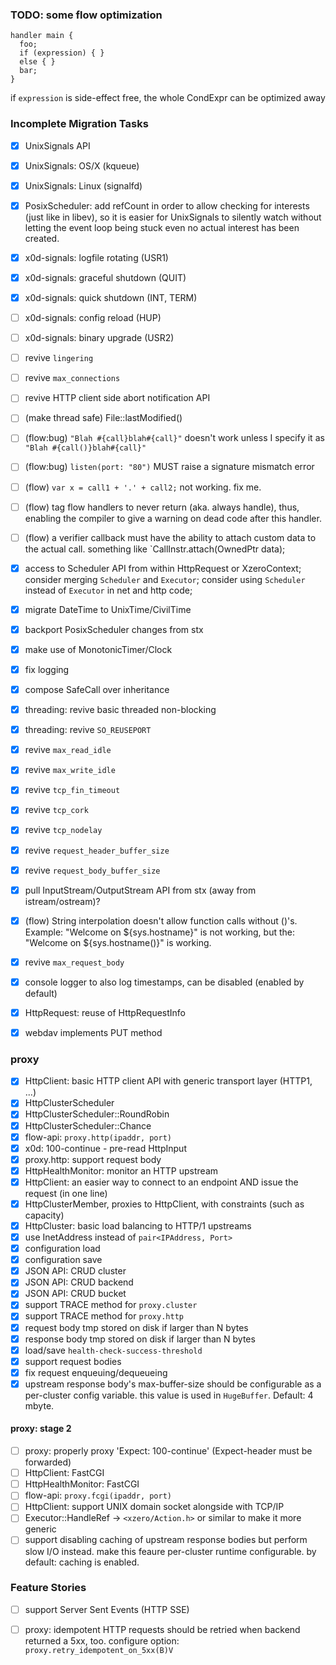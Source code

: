 ### TODO: some flow optimization

```!flow
handler main {
  foo;
  if (expression) { }
  else { }
  bar;
}
```

if `expression` is side-effect free, the whole CondExpr can be optimized away

### Incomplete Migration Tasks

- [x] UnixSignals API
- [x] UnixSignals: OS/X (kqueue)
- [x] UnixSignals: Linux (signalfd)
- [x] PosixScheduler: add refCount in order to allow checking for interests
      (just like in libev), so it is easier for UnixSignals to silently
      watch without letting the event loop being stuck even no actual
      interest has been created.
- [x] x0d-signals: logfile rotating (USR1)
- [x] x0d-signals: graceful shutdown (QUIT)
- [x] x0d-signals: quick shutdown (INT, TERM)
- [ ] x0d-signals: config reload (HUP)
- [ ] x0d-signals: binary upgrade (USR2)

- [ ] revive `lingering`
- [ ] revive `max_connections`
- [ ] revive HTTP client side abort notification API
- [ ] (make thread safe) File::lastModified()
- [ ] (flow:bug) `"Blah #{call}blah#{call}"` doesn't work
      unless I specify it as `"Blah #{call()}blah#{call}"`
- [ ] (flow:bug) `listen(port: "80")` MUST raise a signature mismatch error
- [ ] (flow) `var x = call1 + '.' + call2;` not working. fix me.
- [ ] (flow) tag flow handlers to never return (aka. always handle),
      thus, enabling the compiler to give a warning on dead code after
      this handler.
- [ ] (flow) a verifier callback must have the ability to attach custom data
      to the actual call.
      something like `CallInstr.attach(OwnedPtr<CustomData> data);

- [x] access to Scheduler API from within HttpRequest or XzeroContext;
      consider merging `Scheduler` and `Executor`;
      consider using `Scheduler` instead of `Executor` in net and http code;
- [x] migrate DateTime to UnixTime/CivilTime
- [x] backport PosixScheduler changes from stx
- [x] make use of MonotonicTimer/Clock
- [x] fix logging
- [x] compose SafeCall over inheritance
- [x] threading: revive basic threaded non-blocking
- [x] threading: revive `SO_REUSEPORT`
- [x] revive `max_read_idle`
- [x] revive `max_write_idle`
- [x] revive `tcp_fin_timeout`
- [x] revive `tcp_cork`
- [x] revive `tcp_nodelay`
- [x] revive `request_header_buffer_size`
- [x] revive `request_body_buffer_size`
- [x] pull InputStream/OutputStream API from stx (away from istream/ostream)?
- [x] (flow) String interpolation doesn't allow function calls without ()'s.
      Example: "Welcome on ${sys.hostname}" is not working,
      but the: "Welcome on ${sys.hostname()}" is working.
- [x] revive `max_request_body`
- [x] console logger to also log timestamps, can be disabled (enabled by default)
- [x] HttpRequest: reuse of HttpRequestInfo
- [x] webdav implements PUT method

### proxy

- [x] HttpClient: basic HTTP client API with generic transport layer (HTTP1, ...)
- [x] HttpClusterScheduler
- [x] HttpClusterScheduler::RoundRobin
- [x] HttpClusterScheduler::Chance
- [x] flow-api: `proxy.http(ipaddr, port)`
- [x] x0d: 100-continue - pre-read HttpInput
- [x] proxy.http: support request body
- [x] HttpHealthMonitor: monitor an HTTP upstream
- [x] HttpClient: an easier way to connect to an endpoint AND issue the request
      (in one line)
- [x] HttpClusterMember, proxies to HttpClient, with constraints (such as capacity)
- [x] HttpCluster: basic load balancing to HTTP/1 upstreams
- [x] use InetAddress instead of `pair<IPAddress, Port>`
- [x] configuration load
- [x] configuration save
- [x] JSON API: CRUD cluster
- [x] JSON API: CRUD backend
- [x] JSON API: CRUD bucket
- [x] support TRACE method for `proxy.cluster`
- [x] support TRACE method for `proxy.http`
- [x] request body tmp stored on disk if larger than N bytes
- [x] response body tmp stored on disk if larger than N bytes
- [x] load/save `health-check-success-threshold`
- [x] support request bodies
- [x] fix request enqueuing/dequeueing
- [x] upstream response body's max-buffer-size should be configurable
      as a per-cluster config variable. this value is used in `HugeBuffer`.
      Default: 4 mbyte.

#### proxy: stage 2

- [ ] proxy: properly proxy 'Expect: 100-continue' (Expect-header must be forwarded)
- [ ] HttpClient: FastCGI
- [ ] HttpHealthMonitor: FastCGI
- [ ] flow-api: `proxy.fcgi(ipaddr, port)`
- [ ] HttpClient: support UNIX domain socket alongside with TCP/IP
- [ ] Executor::HandleRef -> `<xzero/Action.h>` or similar to make it more generic
- [ ] support disabling caching of upstream response bodies but perform
      slow I/O instead. make this feaure per-cluster runtime configurable.
      by default: caching is enabled.

### Feature Stories

- [ ] support Server Sent Events (HTTP SSE)
- [ ] proxy: idempotent HTTP requests should be retried when backend
      returned a 5xx, too.
      configure option: `proxy.retry_idempotent_on_5xx(B)V`

